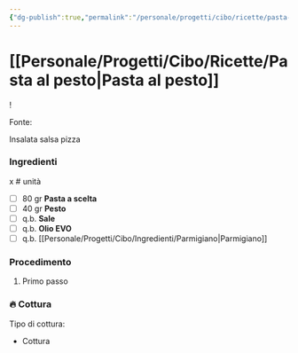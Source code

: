 ```yaml
---
{"dg-publish":true,"permalink":"/personale/progetti/cibo/ricette/pasta-al-pesto/"}
---
```


# [[Personale/Progetti/Cibo/Ricette/Pasta al pesto\|Pasta al pesto]]

!

Fonte: 

Insalata
salsa
pizza
### Ingredienti

x # unità

- [ ] 80 gr **Pasta a scelta**
- [ ] 40 gr **Pesto**
- [ ] q.b. **Sale**
- [ ] q.b. **Olio EVO**
- [ ] q.b. [[Personale/Progetti/Cibo/Ingredienti/Parmigiano\|Parmigiano]]

### Procedimento

1. Primo passo


### 🔥 Cottura

Tipo di cottura:
- Cottura

